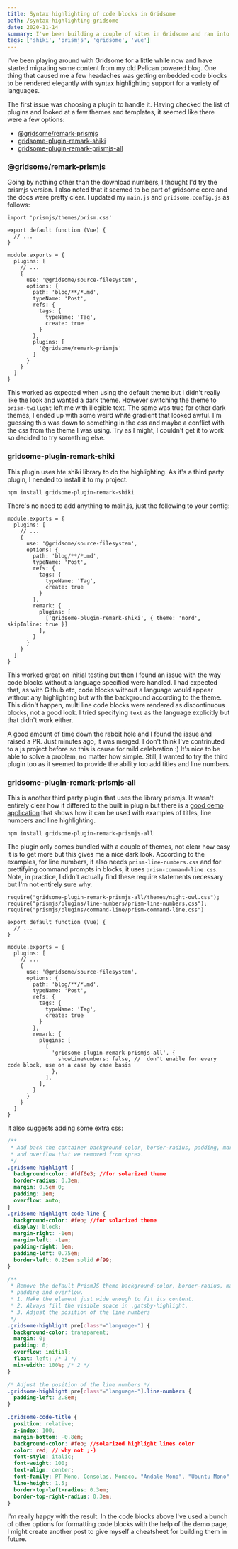 ```yaml
---
title: Syntax highlighting of code blocks in Gridsome
path: /syntax-highlighting-gridsome
date: 2020-11-14
summary: I've been building a couple of sites in Gridsome and ran into a few little issues getting syntax highlighting applied to code blocks. This is how I solved it.
tags: ['shiki', 'prismjs', 'gridsome', 'vue']
---
```


I've been playing around with Gridsome for a little while now and have started migrating some content from my old Pelican powered blog. One thing that caused me a few headaches was getting embedded code blocks to be rendered elegantly with syntax highlighting support for a variety of languages.

The first issue was choosing a plugin to handle it. Having checked the list of plugins and looked at a few themes and templates, it seemed like there were a few options:

* [@gridsome/remark-prismjs](https://gridsome.org/plugins/@gridsome/remark-prismjs)
* [gridsome-plugin-remark-shiki](https://gridsome.org/plugins/gridsome-plugin-remark-shiki)
* [gridsome-plugin-remark-prismjs-all](https://gridsome.org/plugins/gridsome-plugin-remark-prismjs-all)


### @gridsome/remark-prismjs

Going by nothing other than the download numbers, I thought I'd try the prismjs version. I also noted that it seemed to be part of gridsome core and the docs were pretty clear. I updated my `main.js` and `gridsome.config.js` as follows:

```js{1}{codeTitle: "src/main.js"}
import 'prismjs/themes/prism.css'

export default function (Vue) {
  // ...
}
```

```js{15-17}{codeTitle: "gridsome.config.js"}
module.exports = {
  plugins: [
    // ...
    {
      use: '@gridsome/source-filesystem',
      options: {
        path: 'blog/**/*.md',
        typeName: 'Post',
        refs: {
          tags: {
            typeName: 'Tag',
            create: true
          }
        },
        plugins: [
          '@gridsome/remark-prismjs'
        ]
      }
    }
  ]
}
```

This worked as expected when using the default theme but I didn't really like the look and wanted a dark theme. However switching the theme to `prism-twilight` left me with illegible text. The same was true for other dark themes, I ended up with some weird white gradient that looked awful. I'm guessing this was down to something in the css and maybe a conflict with the css from the theme I was using. Try as I might, I couldn't get it to work so decided to try something else.

### gridsome-plugin-remark-shiki

This plugin uses hte shiki library to do the highlighting. As it's a third party plugin, I needed to install it to my project.

```bash{promptUser: "alex"}{promptHost: "thinky"}
npm install gridsome-plugin-remark-shiki
```

There's no need to add anything to main.js, just the following to your config:

```js{15-19}{codeTitle: "gridsome.config.js"}
module.exports = {
  plugins: [
    // ...
    {
      use: '@gridsome/source-filesystem',
      options: {
        path: 'blog/**/*.md',
        typeName: 'Post',
        refs: {
          tags: {
            typeName: 'Tag',
            create: true
          }
        },
        remark: {
          plugins: [
            ['gridsome-plugin-remark-shiki', { theme: 'nord', skipInline: true }]
          ],
        }
      }
    }
  ]
}
```

This worked great on initial testing but then I found an issue with the way code blocks without a language specified were handled. I had expected that, as with Github etc, code blocks without a language would appear without any highlighting but with the background according to the theme. This didn't happen, multi line code blocks were rendered as discontinuous blocks, not a good look. I tried specifying `text` as the language explicitly but that didn't work either.

A good amount of time down the rabbit hole and I found the issue and raised a PR. Just minutes ago, it was merged. I don't think I've contrinuted to a js project before so this is cause for mild celebration :) It's nice to be able to solve a problem, no matter how simple. Still, I wanted to try the third plugin too as it seemed to provide the ability too add titles and line numbers.

### gridsome-plugin-remark-prismjs-all

This is another third party plugin that uses the library prismjs. It wasn't entirely clear how it differed to the built in plugin but there is a [good demo application](https://kind-elion-23889d.netlify.app/demo-gridsome-plugin-remark-prismjs-all/) that shows how it can be used with examples of titles, line numbers and line highlighting.

```bash{promptUser: "alex"}{promptHost: "thinky"}
npm install gridsome-plugin-remark-prismjs-all
```

The plugin only comes bundled with a couple of themes, not clear how easy it is to get more but this gives me a nice dark look. According to the examples, for line numbers, it also needs `prism-line-numbers.css` and for prettifying command prompts in blocks, it uses `prism-command-line.css`. Note, in practice, I didn't actually find these require statements necessary but I'm not entirely sure why.

```js{1-3}{codeTitle: "src/main.js"}
require("gridsome-plugin-remark-prismjs-all/themes/night-owl.css");
require("prismjs/plugins/line-numbers/prism-line-numbers.css");
require("prismjs/plugins/command-line/prism-command-line.css")

export default function (Vue) {
  // ...
}
```

```js{15-23}{codeTitle: "gridsome.config.js"}
module.exports = {
  plugins: [
    // ...
    {
      use: '@gridsome/source-filesystem',
      options: {
        path: 'blog/**/*.md',
        typeName: 'Post',
        refs: {
          tags: {
            typeName: 'Tag',
            create: true
          }
        },
        remark: {
          plugins: [
            [
              'gridsome-plugin-remark-prismjs-all', {
                showLineNumbers: false, //  don't enable for every code block, use on a case by case basis
              },
            ],
          ],
        }
      }
    }
  ]
}
```

It also suggests adding some extra css:

```css
/**
 * Add back the container background-color, border-radius, padding, margin
 * and overflow that we removed from <pre>.
 */
.gridsome-highlight {
  background-color: #fdf6e3; //for solarized theme
  border-radius: 0.3em;
  margin: 0.5em 0;
  padding: 1em;
  overflow: auto;
}
.gridsome-highlight-code-line {
  background-color: #feb; //for solarized theme
  display: block;
  margin-right: -1em;
  margin-left: -1em;
  padding-right: 1em;
  padding-left: 0.75em;
  border-left: 0.25em solid #f99;
}

/**
 * Remove the default PrismJS theme background-color, border-radius, margin,
 * padding and overflow.
 * 1. Make the element just wide enough to fit its content.
 * 2. Always fill the visible space in .gatsby-highlight.
 * 3. Adjust the position of the line numbers
 */
.gridsome-highlight pre[class*="language-"] {
  background-color: transparent;
  margin: 0;
  padding: 0;
  overflow: initial;
  float: left; /* 1 */
  min-width: 100%; /* 2 */
}

/* Adjust the position of the line numbers */
.gridsome-highlight pre[class*="language-"].line-numbers {
  padding-left: 2.8em;
}

.gridsome-code-title {
  position: relative;
  z-index: 100;
  margin-bottom: -0.8em;
  background-color: #feb; //solarized highlight lines color
  color: red; // why not ;-)
  font-style: italic;
  font-weight: 100;
  text-align: center;
  font-family: PT Mono, Consolas, Monaco, "Andale Mono", "Ubuntu Mono", monospace;
  line-height: 1.5;
  border-top-left-radius: 0.3em;
  border-top-right-radius: 0.3em;
}

```



I'm really happy with the result. In the code blocks above I've used a bunch of other options for formatting code blocks with the help of the demo page, I might create another post to give myself a cheatsheet for building them in future. 

